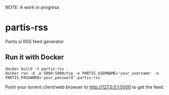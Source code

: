 NOTE: A work in progress

# partis-rss
Partis.si RSS feed generator

## Run it with Docker
```
docker build -t partis-rss .
docker run -d -p 5000:5000/tcp -e PARTIS_USERNAME='your_username' -e PARTIS_PASSWORD='your_password' partis-rss
```

Point your torrent client/web browser to http://127.0.0.1:5000 to get the feed.